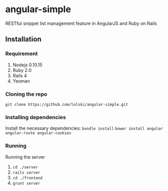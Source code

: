 angular-simple
==============

RESTful snippet list management feature in AngularJS and Ruby on Rails

Installation
------------

### Requirement
1. Nodejs 0.10.15
2. Ruby 2.0
3. Rails 4
4. Yeoman

### Cloning the repo
`git clone https://github.com/lolski/angular-simple.git`

### Installing dependencies
Install the necessary dependencies:
`bundle install`
`bower install angular angular-route angular-cookies`

### Running
Running the server
1. `cd ./server`
2. `rails server`
3. `cd ./frontend`
4. `grunt server`